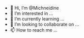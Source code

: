 - 👋 Hi, I’m @Michneidine
- 👀 I’m interested in ...
- 🌱 I’m currently learning ...
- 💞️ I’m looking to collaborate on ...
- 📫 How to reach me ...

<!---
Michneidine/Michneidine is a ✨ special ✨ repository because its `README.md` (this file) appears on your GitHub profile.
You can click the Preview link to take a look at your changes.
--->
